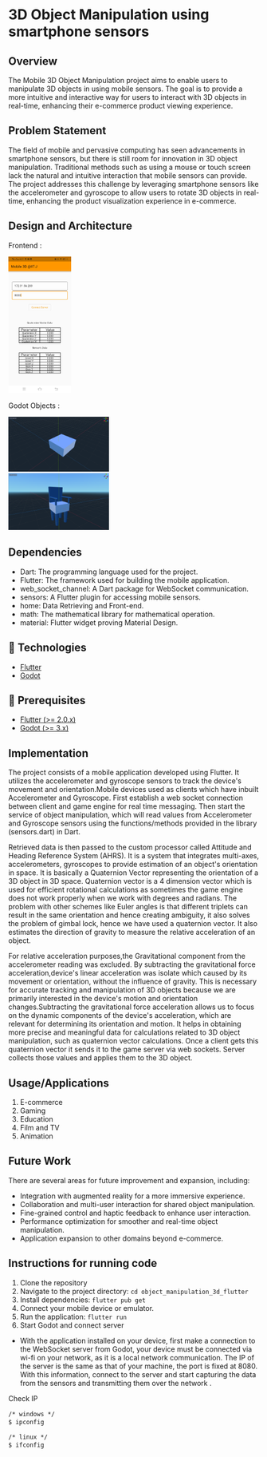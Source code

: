 
# 3D Object Manipulation using smartphone sensors

## Overview
The Mobile 3D Object Manipulation project aims to enable users to manipulate 3D objects in using mobile sensors. The goal is to provide a more intuitive and interactive way for users to interact with 3D objects in real-time, enhancing their e-commerce product viewing experience.

## Problem Statement
The field of mobile and pervasive computing has seen advancements in smartphone sensors, but there is still room for innovation in 3D object manipulation. Traditional methods such as using a mouse or touch screen lack the natural and intuitive interaction that mobile sensors can provide. The project addresses this challenge by leveraging smartphone sensors like the accelerometer and gyroscope to allow users to rotate 3D objects in real-time, enhancing the product visualization experience in e-commerce.

## Design and Architecture
Frontend : 
<div>
<img src="frontend.jpg" width=25% height=25%/>
</div>


Godot Objects :
<div>
<img src="cube_object.png" width=40% height=40%/>
</div>
<div>
<img src="chair_object.png" width=40% height=40%/>
</div>




## Dependencies
- Dart: The programming language used for the project.
- Flutter: The framework used for building the mobile application.
- web_socket_channel: A Dart package for WebSocket communication.
- sensors: A Flutter plugin for accessing mobile sensors.
- home: Data Retrieving and Front-end.
- math: The mathematical library for mathematical operation.
- material: Flutter widget proving Material Design.

## :rocket: Technologies

* [Flutter](https://flutter.dev/)
* [Godot](https://godotengine.org/)

## :electric_plug: Prerequisites
  
- [Flutter (>= 2.0.x)](https://flutter.dev/docs/get-started/install)
- [Godot (>= 3.x)](https://godotengine.org/download/)

## Implementation
The project consists of a mobile application developed using Flutter. It utilizes the accelerometer and gyroscope sensors to track the device's movement and orientation.Mobile devices used as clients which have inbuilt Accelerometer and Gyroscope. 
First establish a web socket connection between client and game engine for real time messaging. Then start the service of object manipulation, which will read values from Accelerometer and Gyroscope sensors using the functions/methods provided in the library (sensors.dart) in Dart.

Retrieved data is then passed to the custom processor called Attitude and Heading Reference System (AHRS). It is a system that integrates multi-axes, accelerometers, gyroscopes to provide estimation of an object's orientation in space. It is basically a Quaternion Vector representing the orientation of a 3D object in 3D space. Quaternion vector is a 4 dimension vector which is used for efficient rotational calculations as sometimes the game engine does not work properly when we work with degrees and radians. The problem with other schemes like Euler angles is that different triplets can result in the same orientation and hence creating ambiguity, it also solves the problem of gimbal lock, hence we have used a quaternion vector. It also estimates the direction of gravity to measure the relative acceleration of an object.

For relative acceleration purposes,the Gravitational component from the accelerometer reading was excluded. By subtracting the gravitational force acceleration,device's linear acceleration was isolate which caused by its movement or orientation, without the influence of gravity. This is necessary for accurate tracking and manipulation of 3D objects because we are primarily interested in the device's motion and orientation changes.Subtracting the gravitational force acceleration allows us to focus on the dynamic components of the device's acceleration, which are relevant for determining its orientation and motion. It helps in obtaining more precise and meaningful data for calculations related to 3D object manipulation, such as quaternion vector calculations.
Once a client gets this quaternion vector it sends it to the game server via web sockets. Server collects those values and applies them to the 3D object. 


## Usage/Applications
1. E-commerce
2. Gaming
3. Education
4. Film and TV
5. Animation

## Future Work
There are several areas for future improvement and expansion, including:
- Integration with augmented reality for a more immersive experience.
- Collaboration and multi-user interaction for shared object manipulation.
- Fine-grained control and haptic feedback to enhance user interaction.
- Performance optimization for smoother and real-time object manipulation.
- Application expansion to other domains beyond e-commerce.

## Instructions for running code
1. Clone the repository
2. Navigate to the project directory: `cd object_manipulation_3d_flutter`
3. Install dependencies: `flutter pub get`
4. Connect your mobile device or emulator.
5. Run the application: `flutter run`
6. Start Godot and connect server

* With the application installed on your device, first make a connection to the WebSocket server from Godot, your device must be connected via wi-fi on your network, as it is a local network communication. The IP of the server is the same as that of your machine, the port is fixed at 8080. With this information, connect to the server and start capturing the data from the sensors and transmitting them over the network .

Check IP
```shell
/* windows */
$ ipconfig
```
```shell
/* linux */
$ ifconfig
```

